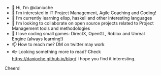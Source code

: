 
- 👋 Hi, I’m @danioche
- 👀 I’m interested in IT Project Management, Agile Coaching and Coding!
- 🌱 I’m currently learning elisp, haskell and other interesting languages 
- 💞️ I’m looking to collaborate on open source projects related to Project Management tools and methodologies
- 👾 I love coding small games: DirectX, OpenGL, Roblox and Unreal Engine (always learning!)
- 📫 How to reach me? DM on twitter may work
- 👓 Looking something more to read? Check https://danioche.github.io/blog/ I hope you find it interesting.

Cheers!

